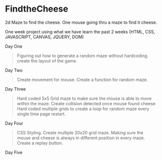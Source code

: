# FindtheCheese
2d Maze to find the cheese.
One mouse going thru a maze to find it cheese.

One week project using what we have learn the past 2 weeks (HTML, CSS, JAVASCRIPT, CANVAS, JQUERY, DOM)

Day One
> Figuring out how to generate a random maze without hardcoding.
> create the layout of the game.

Day Two
> Create movement for mouse.
> Create a function for random maze.

Day Three
> Hard coded 5x5 Grid maze to make sure the mouse is able to move within the maze.
> Create collision detected once mouse found cheese
> Hard coded multiple grids to create a loop for random maze every single time page restart.

Day Four
> CSS Styling.
> Create multiple 20x20 grid maze.
> Making sure the mouse and cheese is always in different position in every maze.
> Create a replay button.

Day Five
> 
